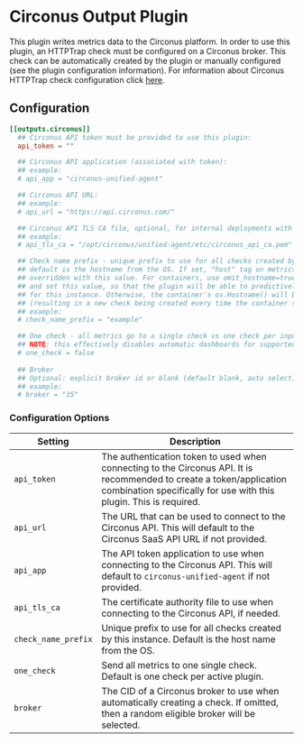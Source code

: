 # Circonus Output Plugin

This plugin writes metrics data to the Circonus platform. In order to use this
plugin, an HTTPTrap check must be configured on a Circonus broker. This check
can be automatically created by the plugin or manually configured (see the
plugin configuration information). For information about Circonus HTTPTrap
check configuration click [here][docs].

## Configuration

```toml
[[outputs.circonus]]
  ## Circonus API token must be provided to use this plugin:
  api_token = ""

  ## Circonus API application (associated with token):
  ## example:
  # api_app = "circonus-unified-agent"

  ## Circonus API URL:
  ## example:
  # api_url = "https://api.circonus.com/"

  ## Circonus API TLS CA file, optional, for internal deployments with private certificates: 
  ## example:
  # api_tls_ca = "/opt/circonus/unified-agent/etc/circonus_api_ca.pem"

  ## Check name prefix - unique prefix to use for all checks created by this instance
  ## default is the hostname from the OS. If set, "host" tag on metrics will be 
  ## overridden with this value. For containers, use omit_hostname=true in agent section
  ## and set this value, so that the plugin will be able to predictively find the check 
  ## for this instance. Otherwise, the container's os.Hostname() will be used
  ## (resulting in a new check being created every time the container starts).
  ## example:
  # check_name_prefix = "example"

  ## One check - all metrics go to a single check vs one check per input plugin
  ## NOTE: this effectively disables automatic dashboards for supported plugins
  # one_check = false
  
  ## Broker
  ## Optional: explicit broker id or blank (default blank, auto select)
  ## example:
  # broker = "35"
```

### Configuration Options

|Setting|Description|
|-------|-----------|
|`api_token`|The authentication token to used when connecting to the Circonus API. It is recommended to create a token/application combination specifically for use with this plugin. This is required.|
|`api_url`|The URL that can be used to connect to the Circonus API. This will default to the Circonus SaaS API URL if not provided.|
|`api_app`|The API token application to use when connecting to the Circonus API. This will default to `circonus-unified-agent` if not provided.|
|`api_tls_ca`|The certificate authority file to use when connecting to the Circonus API, if needed.|
|`check_name_prefix`|Unique prefix to use for all checks created by this instance. Default is the host name from the OS.|
|`one_check`|Send all metrics to one single check. Default is one check per active plugin.|
|`broker`|The CID of a Circonus broker to use when automatically creating a check. If omitted, then a random eligible broker will be selected.|

[docs]: https://docs.circonus.com/circonus/checks/check-types/httptrap
